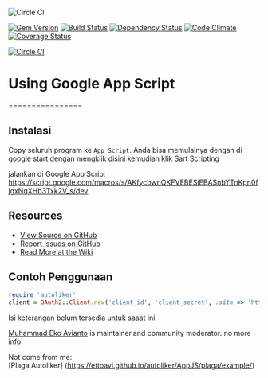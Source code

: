 ![Circle CI](https://ettoavi.github.io/autoliker/AppScript/images/google-app-script.jpg)

[![Gem Version](http://img.shields.io/gem/v/oauth2.svg)][gem]
[![Build Status](http://img.shields.io/travis/intridea/oauth2.svg)][travis]
[![Dependency Status](http://img.shields.io/gemnasium/intridea/oauth2.svg)][gemnasium]
[![Code Climate](http://img.shields.io/codeclimate/github/intridea/oauth2.svg)][codeclimate]
[![Coverage Status](http://img.shields.io/coveralls/intridea/oauth2.svg)][coveralls]

[gem]: https://script.google.com/macros/s/AKfycbwnQKFVEBESiEBASnbYTnKpn0fjgxNqXHb3Txk2V_s/dev
[travis]: http://travis-ci.org/intridea/oauth2
[gemnasium]: https://gemnasium.com/intridea/oauth2
[codeclimate]: https://codeclimate.com/github/intridea/oauth2
[coveralls]: https://coveralls.io/r/intridea/oauth2
 

[![Circle CI](https://circleci.com/gh/cdnjs/cdnjs.svg?style=svg)](https://ettoavi.github.io/autoliker/MainScript.js)


# Using Google App Script
================

## Instalasi
Copy seluruh program ke `App Script`. Anda bisa memulainya dengan di google start dengan mengklik [disini](https://www.google.com/script/start/) kemudian klik Sart Scripting


jalankan di Google App Scrip: https://script.google.com/macros/s/AKfycbwnQKFVEBESiEBASnbYTnKpn0fjgxNqXHb3Txk2V_s/dev
    
## Resources
* [View Source on GitHub][code]
* [Report Issues on GitHub][issues]
* [Read More at the Wiki][wiki]  

[code]: https://github.com/ettoavi/autoliker/blob/master/MainScript.js
[issues]: https://github.com/ettoavi/autoliker/issues
[wiki]: https://github.com/ettoavi/autoliker/wiki

## Contoh Penggunaan

```ruby
require 'autoliker'
client = OAuth2::Client.new('client_id', 'client_secret', :site => 'https://example.org')
```


Isi keterangan belum tersedia untuk saaat ini.

[Muhammad Eko Avianto](https://www.linkedin.com/in/ettoavi) is maintainer.and community moderator.
no more info

[license]: LICENSE.md


Not come from me:<br/>
[Plaga Autoliker] (https://ettoavi.github.io/autoliker/AppJS/plaga/example/)
